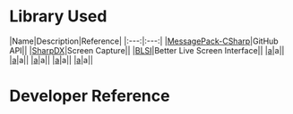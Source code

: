 # Library Used
|Name|Description|Reference|
|:---:|:---:|
|[MessagePack-CSharp](neuecc/MessagePack-CSharp#24)|GitHub API||
|[SharpDX](http://sharpdx.org/)|Screen Capture||
|[BLSI]()|Better Live Screen Interface||
|[a]()|a||
|[a]()|a||
|[a]()|a||
|[a]()|a||
|[a]()|a||

# Developer Reference
## 
